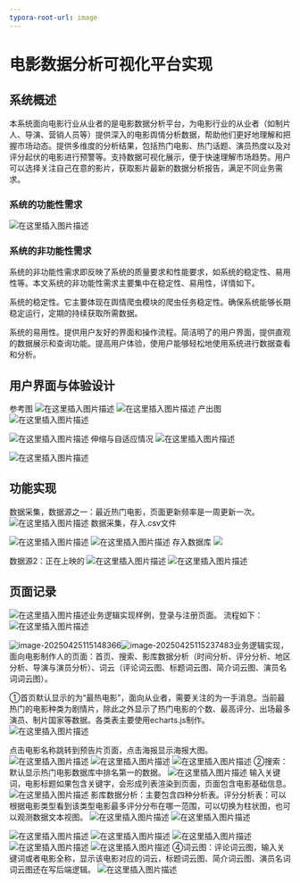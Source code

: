 ```yaml
---
typora-root-url: image
---
```


# 电影数据分析可视化平台实现
## 系统概述
本系统面向电影行业从业者的是电影数据分析平台，为电影行业的从业者（如制片人、导演、营销人员等）提供深入的电影舆情分析数据，帮助他们更好地理解和把握市场动态。提供多维度的分析结果，包括热门电影、热门话题、演员热度以及对评分起伏的电影进行预警等。支持数据可视化展示，便于快速理解市场趋势。用户可以选择关注自己在意的影片，获取影片最新的数据分析报告，满足不同业务需求。

### 系统的功能性需求
![在这里插入图片描述](/d7f05bc61da54ea594765cdc438d7222.png)

### 系统的非功能性需求
系统的非功能性需求即反映了系统的质量要求和性能要求，如系统的稳定性、易用性等。本文系统的非功能性需求主要集中在稳定性、易用性，详情如下。

系统的稳定性。它主要体现在舆情爬虫模块的爬虫任务稳定性。确保系统能够长期稳定运行，定期的持续获取所需数据。

系统的易用性。提供用户友好的界面和操作流程。简洁明了的用户界面，提供直观的数据展示和查询功能。提高用户体验，使用户能够轻松地使用系统进行数据查看和分析。

## 用户界面与体验设计
参考图
![在这里插入图片描述](/179e2e5a27e84617bf6299565459d082.png)
![在这里插入图片描述](/9dd1b9306bd140b6b11653b14d93092e.png)
产出图
![在这里插入图片描述](/0f39039605954c71a285c4f69bb5738c.png)


![在这里插入图片描述](/bb21780dfb964e969aadc8f605308fe1.png)
伸缩与自适应情况
![在这里插入图片描述](/da54694fb4d34f55bb595ef0e878f1da.png)

![在这里插入图片描述](/0bece01eb83b447fa8012149312ed725.png)
## 功能实现
数据采集，数据源之一：最近热门电影，页面更新频率是一周更新一次。
![在这里插入图片描述](/7c65fcfb24e647829f7b62142083f281.png)
数据采集，存入.csv文件

![在这里插入图片描述](/273d3498f9ea44d2b6f2fcaf9b8afcb7.png)
![在这里插入图片描述](https://i-blog.csdnimg.cn/direct/8dbfb015b1e0408c920dd6eda36ed03b.png)
存入数据库
![](/dba31ef427db423aacf2bf4ea089e2c3.png)

数据源2：正在上映的
![在这里插入图片描述](/dd7272abfb33414e86f6bcead04b778f.png)
![在这里插入图片描述](/4397768439fd4725b7148c0118b6f943.png)

## 页面记录
![在这里插入图片描述](/5821014f7a3b456a8e88063497c7da2f.png)业务逻辑实现样例，登录与注册页面。
流程如下：
![在这里插入图片描述](/4e92992ac61a4af993091313623b1d21.png)

![image-20250425115148366](/image-20250425115148366.png)![image-20250425115237483](/image-20250425115237483.png)业务逻辑实现，面向电影制作人的页面：首页、搜索、影库数据分析（时间分析、评分分析、地区分析、导演与演员分析）、词云（评论词云图、标题词云图、简介词云图、演员名词词云图）。

①首页默认显示的为“最热电影”，面向从业者，需要关注的为一手消息。当前最热门的电影种类为剧情片，除此之外显示了热门电影的个数、最高评分、出场最多演员、制片国家等数据。各类表主要使用echarts.js制作。
![在这里插入图片描述](/a2fd8c85cf7c496288928c808102b38a.png)

点击电影名称跳转到预告片页面，点击海报显示海报大图。
![在这里插入图片描述](/4f14ff24f5254eecac57584bf4e6c6f6.png)
![在这里插入图片描述](https://i-blog.csdnimg.cn/direct/c5fff9e239b4440abf47c961942455db.png)
![在这里插入图片描述](/f73f202ee54d4d8195e2d684f313c4a1.png)
②搜索：默认显示热门电影数据库中排名第一的数据。
![在这里插入图片描述](https://i-blog.csdnimg.cn/direct/da8832fa624d40358fb724e10c347866.png)
输入关键词，电影标题如果包含关键字，会形成列表渲染到页面，页面包含电影基础信息。
![在这里插入图片描述](/5564b83c2e164419a51e0af7772ddc9b.png)
影库数据分析：主要包含四种分析表。评分分析表：可以根据电影类型看到该类型电影最多评分分布在哪一范围，可以切换为柱状图，也可以观测数据文本视图。
![在这里插入图片描述](https://i-blog.csdnimg.cn/direct/536966775d744640b6dc2abb55255b0b.png)
![在这里插入图片描述](/13ecd017264d40359e3a57afbc97a0c4.png)

![在这里插入图片描述](/b6fc4b8dfae94fd6bcb0f1b6be695762.png)
![在这里插入图片描述](/2420ffdbad704bd3bd4a8c8e518daed3.png)
![在这里插入图片描述](https://i-blog.csdnimg.cn/direct/7aa7565ebfc8463eb6df01d7dbf29e40.png)
![在这里插入图片描述](/496d0ebcfbad4cd792649c55e8b49bc1.png)
![在这里插入图片描述](https://i-blog.csdnimg.cn/direct/d175db686bba4ee4a105376b28a72c77.png)
④词云图：评论词云图，输入关键词或者电影全称，显示该电影对应的词云，标题词云图、简介词云图、演员名词词云图还在写后端逻辑。
![在这里插入图片描述](/3723966fcf774f6b99674bbe176c8e6d.png)